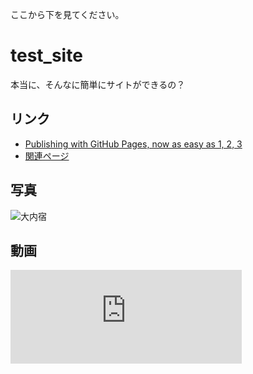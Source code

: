 ここから下を見てください。

# test_site

本当に、そんなに簡単にサイトができるの？

## リンク

- [Publishing with GitHub Pages, now as easy as 1, 2, 3](https://github.com/blog/2289-publishing-with-github-pages-now-as-easy-as-1-2-3)
- [関連ページ](https://ged1959.github.io/site_test/test.html)

## 写真

![大内宿](http://www.aizutetsudo.jp/wp/wp-content/uploads/2017/02/6251c5aa862b6a05539769b563610f64.jpeg)

## 動画

<iframe width="370" src="https://www.youtube.com/embed/d_XbWY3vTrc" frameborder="0" allowfullscreen></iframe>